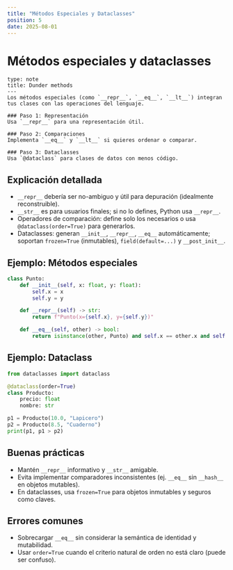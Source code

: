 ```yaml
---
title: "Métodos Especiales y Dataclasses"
position: 5
date: 2025-08-01
---
```


# Métodos especiales y dataclasses

```admonition
type: note
title: Dunder methods
---
Los métodos especiales (como `__repr__`, `__eq__`, `__lt__`) integran tus clases con las operaciones del lenguaje.
```

```steps
### Paso 1: Representación
Usa `__repr__` para una representación útil.

### Paso 2: Comparaciones
Implementa `__eq__` y `__lt__` si quieres ordenar o comparar.

### Paso 3: Dataclasses
Usa `@dataclass` para clases de datos con menos código.
```

## Explicación detallada
- `__repr__` debería ser no-ambiguo y útil para depuración (idealmente reconstruible).
- `__str__` es para usuarios finales; si no lo defines, Python usa `__repr__`.
- Operadores de comparación: define solo los necesarios o usa `@dataclass(order=True)` para generarlos.
- Dataclasses: generan `__init__`, `__repr__`, `__eq__` automáticamente; soportan `frozen=True` (inmutables), `field(default=...)` y `__post_init__`.

## Ejemplo: Métodos especiales

```python
class Punto:
    def __init__(self, x: float, y: float):
        self.x = x
        self.y = y

    def __repr__(self) -> str:
        return f"Punto(x={self.x}, y={self.y})"

    def __eq__(self, other) -> bool:
        return isinstance(other, Punto) and self.x == other.x and self.y == other.y
```

## Ejemplo: Dataclass

```python
from dataclasses import dataclass

@dataclass(order=True)
class Producto:
    precio: float
    nombre: str

p1 = Producto(10.0, "Lapicero")
p2 = Producto(8.5, "Cuaderno")
print(p1, p1 > p2)
```

## Buenas prácticas
- Mantén `__repr__` informativo y `__str__` amigable.
- Evita implementar comparadores inconsistentes (ej. `__eq__` sin `__hash__` en objetos mutables).
- En dataclasses, usa `frozen=True` para objetos inmutables y seguros como claves.

## Errores comunes
- Sobrecargar `__eq__` sin considerar la semántica de identidad y mutabilidad.
- Usar `order=True` cuando el criterio natural de orden no está claro (puede ser confuso).

